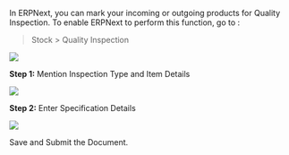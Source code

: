 In ERPNext, you can mark your incoming or outgoing products for Quality
Inspection. To enable ERPNext to perform this function, go to :

  

> Stock > Quality Inspection

  

![](assets/manual_erpnext_com/old_images/erpnext/quality-inspection.png)  

  

__Step 1:__ Mention Inspection Type and Item Details


![](assets/manual_erpnext_com/old_images/erpnext/quality-inspection-2.png) 


  

__Step 2:__ Enter Specification Details

  

![](assets/manual_erpnext_com/old_images/erpnext/quality-inspection-3.png)  

  

Save and Submit the Document.

